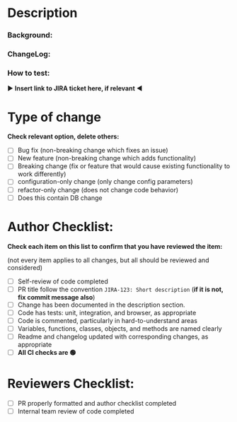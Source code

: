<!--Describe this change in simple words. Explain what the change is, and why the change is necessary, with enough context so even people not on your team can understand the change. If relevant add screenshots. -->

# Description
### Background:
### ChangeLog:
### How to test:

▶️ **Insert link to JIRA ticket here, if relevant** ◀️


# Type of change

**Check relevant option, delete others:**

- [ ] Bug fix (non-breaking change which fixes an issue)
- [ ] New feature (non-breaking change which adds functionality)
- [ ] Breaking change (fix or feature that would cause existing functionality to work differently)
- [ ] configuration-only change (only change config parameters)
- [ ] refactor-only change (does not change code behavior) 
- [ ] Does this contain DB change

# Author Checklist:

**Check each item on this list to confirm that you have reviewed the item:**

(not every item applies to all changes, but all should be reviewed and considered)

- [ ] Self-review of code completed
- [ ] PR title follow the convention `JIRA-123: Short description` (**if it is not, fix commit message also**)
- [ ] Change has been documented in the description section. 
- [ ] Code has tests: unit, integration, and browser, as appropriate
- [ ] Code is commented, particularly in hard-to-understand areas
- [ ] Variables, functions, classes, objects, and methods are named clearly
- [ ] Readme and changelog updated with corresponding changes, as appropriate
- [ ] **All CI checks are 🟢**

# Reviewers Checklist: 
- [ ] PR properly formatted and author checklist completed 
- [ ] Internal team review of code completed
